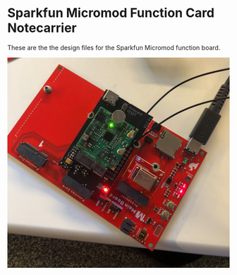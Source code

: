 # Sparkfun Micromod Function Card Notecarrier

These are the the design files for the Sparkfun Micromod function board. 

![](sparkfun-micromod-notecarrier.jpg)